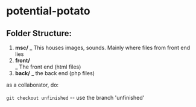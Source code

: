 # potential-potato

## Folder Structure:
1. **msc/** 
    _ This houses images, sounds. Mainly where files from front end lies
2. **front/**   
    _ The front end (html files)
3. **back/**
    _ the back end  (php files)


as a collaborator, do:                                          
<br>
`git checkout unfinished`   -- use the branch 'unfinished' 
<br>























